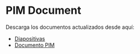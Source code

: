 # PIM Document

Descarga los documentos actualizados desde aquí:
- [Diapositivas](./expo.pptx)
- [Documento PIM](./pim.docx)
